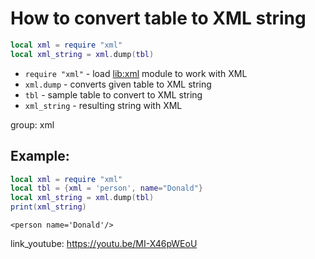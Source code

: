 # How to convert table to XML string

```lua
local xml = require "xml"
local xml_string = xml.dump(tbl)
```

- `require "xml"` - load [lib:xml](https://onelinerhub.com/lua/install-xml-module-with-luarocks) module to work with XML
- `xml.dump` - converts given table to XML string
- `tbl` - sample table to convert to XML string
- `xml_string` - resulting string with XML

group: xml

## Example: 
```lua
local xml = require "xml"
local tbl = {xml = 'person', name="Donald"}
local xml_string = xml.dump(tbl)
print(xml_string)
```
```
<person name='Donald'/>

```

link_youtube: https://youtu.be/MI-X46pWEoU
